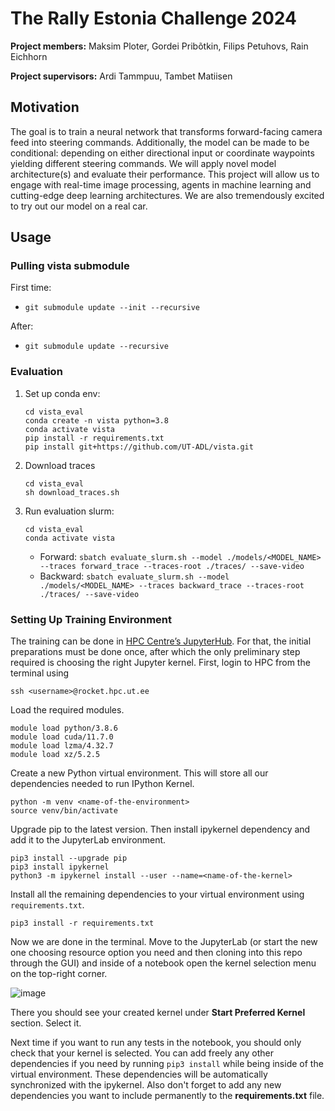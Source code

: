 # The Rally Estonia Challenge 2024
**Project members:** Maksim Ploter, Gordei Pribõtkin, Filips Petuhovs, Rain Eichhorn

**Project supervisors:** Ardi Tammpuu, Tambet Matiisen
## Motivation
The goal is to train a neural network that transforms forward-facing camera feed into steering commands. Additionally, the model can be made to be conditional: depending on either directional input or coordinate waypoints yielding different steering commands. We will apply novel model architecture(s) and evaluate their performance. This project will allow us to engage with real-time image processing, agents in machine learning and cutting-edge deep learning architectures. We are also tremendously excited to try out our model on a real car.

## Usage
### Pulling vista submodule
First time:
- `git submodule update --init --recursive`

After:
- `git submodule update --recursive`
### Evaluation 
1. Set up conda env:
     ```
    cd vista_eval
    conda create -n vista python=3.8
    conda activate vista
    pip install -r requirements.txt
    pip install git+https://github.com/UT-ADL/vista.git
    ```

1. Download traces
    ```
    cd vista_eval
    sh download_traces.sh
    ```

1. Run evaluation slurm:
    ```
    cd vista_eval
    conda activate vista
    ```
   - Forward: `sbatch evaluate_slurm.sh --model ./models/<MODEL_NAME> --traces forward_trace --traces-root ./traces/ --save-video`
   - Backward: `sbatch evaluate_slurm.sh --model ./models/<MODEL_NAME> --traces backward_trace --traces-root ./traces/ --save-video`
### Setting Up Training Environment
The training can be done in [HPC Centre’s JupyterHub](https://docs.hpc.ut.ee/course/lab5/#jupyter). For that, the initial preparations must be done once, after which the only preliminary step required is choosing the right Jupyter kernel.
First, login to HPC from the terminal using
```
ssh <username>@rocket.hpc.ut.ee
```
Load the required modules.
```
module load python/3.8.6
module load cuda/11.7.0
module load lzma/4.32.7
module load xz/5.2.5
```
Create a new Python virtual environment. This will store all our dependencies needed to run IPython Kernel.
```
python -m venv <name-of-the-environment>
source venv/bin/activate
```
Upgrade pip to the latest version. Then install ipykernel dependency and add it to the JupyterLab environment.
```
pip3 install --upgrade pip
pip3 install ipykernel
python3 -m ipykernel install --user --name=<name-of-the-kernel>
```
Install all the remaining dependencies to your virtual environment using `requirements.txt`.
```
pip3 install -r requirements.txt
```
Now we are done in the terminal. Move to the JupyterLab (or start the new one choosing resource option you need and then cloning into this repo through the GUI) and inside of a notebook open the kernel selection menu on the top-right corner.

![image](https://github.com/gorixInc/rally-challenge-24/assets/73139441/9a8dcb0b-4b07-449f-95bb-37c2ca741fc0)

There you should see your created kernel under **Start Preferred Kernel** section. Select it.

Next time if you want to run any tests in the notebook, you should only check that your kernel is selected. You can add freely any other dependencies if you need by running `pip3 install` while being inside of the virtual environment. These dependencies will be automatically synchronized with the ipykernel. Also don't forget to add any new dependencies you want to include permanently to the **requirements.txt** file.
